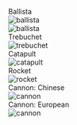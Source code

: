Ballista<br/>![ballista](http://etc.usf.edu/clipart/79400/79420/79420_catapult_md.gif)<br/>![ballista](https://users.ece.cmu.edu/~koopman/ballista/pics/ballist1.gif)<br/>Trebuchet<br/>![trebuchet](http://silverhawkauthor.com/images/site_graphics/Siegecraft/5._Trebuchet_by_Viollet-leDuc_Mangonel.jpg)<br/>Catapult<br/>![catapult](https://s-media-cache-ak0.pinimg.com/originals/ca/f8/e1/caf8e148882f1aa40182ca9662263ba7.jpg)<br/>Rocket<br/>![rocket](http://www.historyofthings.com/wp-content/uploads/2009/03/ancient-chinese-rocket.jpg )<br/>Cannon: Chinese<br/>![cannon](https://s-media-cache-ak0.pinimg.com/736x/3d/4c/4a/3d4c4a0971ab22e63c7aa42faf1afcc3.jpg)<br/>Cannon: European<br/>![cannon](https://s-media-cache-ak0.pinimg.com/originals/ab/24/a9/ab24a9b038b11514df7267845237d8ac.jpg)<br/>
